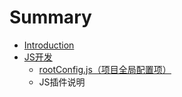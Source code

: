 # Summary

* [Introduction](README.md)
* [JS开发](chapter1.md)
   * [rootConfig.js（项目全局配置项）](rootconfig.md)
   * JS插件说明

